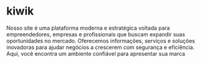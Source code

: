 # kiwik
Nosso site é uma plataforma moderna e estratégica voltada para empreendedores, empresas e profissionais que buscam expandir suas oportunidades no mercado. Oferecemos informações, serviços e soluções inovadoras para ajudar negócios a crescerem com segurança e eficiência. Aqui, você encontra um ambiente confiável para apresentar sua marca
